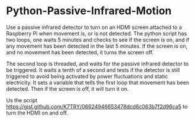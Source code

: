 # Python-Passive-Infrared-Motion
Use a passive infrared detector to turn on an HDMI screen attached to a Raspberry Pi when movement is, or is not detected. The python script has two loops, one waits 5 minutes and checks to see if the screen is on, and if any movement has been detected in the last 5 minutes. If the screen is on, and no movement has been detected, it turns the screen off.

The second loop is threaded, and waits for the passive infrared detector to be triggered. It waits a tenth of a second and tests if the detector is still triggered to avoid being activated by power fluctuations and static electricity. It sets a variable that tells the first loop that movement has been detected. Then if the screen is off, it will turn it on.

Us the script https://gist.github.com/K7TRY/06624946653478dcd6c063b7f2d96ca5 to turn the HDMI on and off.
